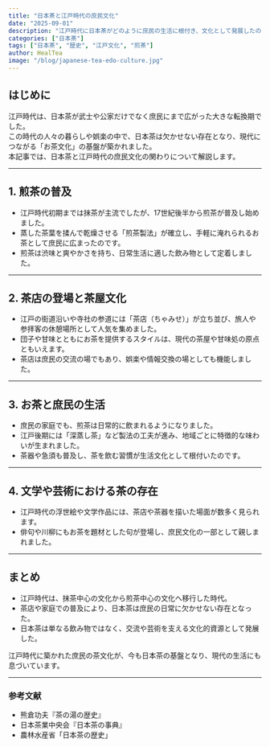 ```yaml
---
title: "日本茶と江戸時代の庶民文化"
date: "2025-09-01"
description: "江戸時代に日本茶がどのように庶民の生活に根付き、文化として発展したのかを解説します。煎茶の普及や茶店の登場を通じて日本茶文化の広がりを紹介します。"
categories: ["日本茶"]
tags: ["日本茶", "歴史", "江戸文化", "煎茶"]
author: HealTea
image: "/blog/japanese-tea-edo-culture.jpg"
---
```


## はじめに
江戸時代は、日本茶が武士や公家だけでなく庶民にまで広がった大きな転換期でした。  
この時代の人々の暮らしや娯楽の中で、日本茶は欠かせない存在となり、現代につながる「お茶文化」の基盤が築かれました。  
本記事では、日本茶と江戸時代の庶民文化の関わりについて解説します。

---

## 1. 煎茶の普及
- 江戸時代初期までは抹茶が主流でしたが、17世紀後半から煎茶が普及し始めました。  
- 蒸した茶葉を揉んで乾燥させる「煎茶製法」が確立し、手軽に淹れられるお茶として庶民に広まったのです。  
- 煎茶は渋味と爽やかさを持ち、日常生活に適した飲み物として定着しました。  

---

## 2. 茶店の登場と茶屋文化
- 江戸の街道沿いや寺社の参道には「茶店（ちゃみせ）」が立ち並び、旅人や参拝客の休憩場所として人気を集めました。  
- 団子や甘味とともにお茶を提供するスタイルは、現代の茶屋や甘味処の原点ともいえます。  
- 茶店は庶民の交流の場でもあり、娯楽や情報交換の場としても機能しました。  

---

## 3. お茶と庶民の生活
- 庶民の家庭でも、煎茶は日常的に飲まれるようになりました。  
- 江戸後期には「深蒸し茶」など製法の工夫が進み、地域ごとに特徴的な味わいが生まれました。  
- 茶器や急須も普及し、茶を飲む習慣が生活文化として根付いたのです。  

---

## 4. 文学や芸術における茶の存在
- 江戸時代の浮世絵や文学作品には、茶店や茶器を描いた場面が数多く見られます。  
- 俳句や川柳にもお茶を題材とした句が登場し、庶民文化の一部として親しまれました。  

---

## まとめ
- 江戸時代は、抹茶中心の文化から煎茶中心の文化へ移行した時代。  
- 茶店や家庭での普及により、日本茶は庶民の日常に欠かせない存在となった。  
- 日本茶は単なる飲み物ではなく、交流や芸術を支える文化的資源として発展した。  

江戸時代に築かれた庶民の茶文化が、今も日本茶の基盤となり、現代の生活にも息づいています。  

---

### 参考文献
- 熊倉功夫『茶の湯の歴史』  
- 日本茶業中央会『日本茶の事典』  
- 農林水産省「日本茶の歴史」  
